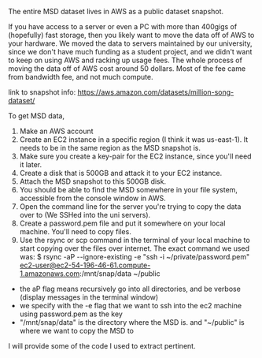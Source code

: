 The entire MSD dataset lives in AWS as a public dataset snapshot.

If you have access to a server or even a PC with more than 400gigs of (hopefully) fast storage, then you likely want to 
move the data off of AWS to your hardware. We moved the data to servers maintained by our university, since we don't 
have much funding as a student project, and we didn't want to keep on using AWS and racking up usage fees.
The whole process of moving the data off of AWS cost around 50 dollars. Most of the fee came from bandwidth fee, and not
much compute.

link to snapshot info: https://aws.amazon.com/datasets/million-song-dataset/

To get MSD data,
1. Make an AWS account
2. Create an EC2 instance in a specific region (I think it was us-east-1). It needs to be in the same region as the MSD snapshot is.
3. Make sure you create a key-pair for the EC2 instance, since you'll need it later.
3. Create a disk that is 500GB and attack it to your EC2 instance.
4. Attach the MSD snapshot to this 500GB disk.
5. You should be able to find the MSD somewhere in your file system, accessible from the console window in AWS.
6. Open the command line for the server you're trying to copy the data over to (We SSHed into the uni servers).
7. Create a password.pem file and put it somewhere on your local machine. You'll need to copy files.
8. Use the rsync or scp command in the terminal of your local machine to start copying over the files over internet.
The exact command we used was:
$ rsync -aP --ignore-existing -e "ssh -i ~/private/password.pem" ec2-user@ec2-54-196-46-61.compute-1.amazonaws.com:/mnt/snap/data ~/public
- the aP flag means recursively go into all directories, and be verbose (display messages in the terminal window)
- we specify with the -e flag that we want to ssh into the ec2 machine using password.pem as the key
- "/mnt/snap/data" is the directory where the MSD is. and "~/public" is where we want to copy the MSD to


I will provide some of the code I used to extract pertinent.


